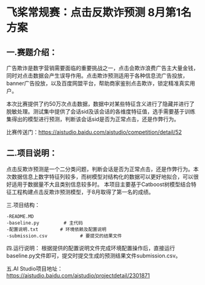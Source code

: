 # 飞桨常规赛：点击反欺诈预测 8月第1名方案

## 一.赛题介绍： 
广告欺诈是数字营销需要面临的重要挑战之一，点击会欺诈浪费广告主大量金钱，同时对点击数据会产生误导作用。点击欺诈预测适用于各种信息流广告投放，banner广告投放，以及百度网盟平台，帮助商家鉴别点击欺诈，锁定精准真实用户。

本次比赛提供了约50万次点击数据，数据中对某些特征含义进行了隐藏并进行了脱敏处理。测试集中提供了会话sid及该会话的各维度特征值，选手需要基于训练集得出的模型进行预测，判断该会话sid是否为正常点击，还是作弊行为。

比赛传送门：https://aistudio.baidu.com/aistudio/competition/detail/52

## 二.项目说明：
点击反欺诈预测是一个二分类问题，判断会话是否为正常点击，还是作弊行为。本次数据信息上数字特征列较多，而树模型对结构化的数据可以更好地拟合，可以很好适用于数据量不大且类别信息较多时。
本项目主要基于Catboost树模型结合特征工程构建点击反欺诈预测模型，于8月取得了第一名的成绩。

三.项目结构：
```
-README.MD       
-baseline.py         # 主代码
-配置说明.txt        # 环境依赖及配置说明
-submission.csv            # 要提交的结果文件
```

四.运行说明：
根据提供的配置说明文件完成环境配置操作后，直接运行baseline.py文件即可，提交时提交生成的预测结果文件submission.csv。

五.AI Studio项目地址：
https://aistudio.baidu.com/aistudio/projectdetail/2301871
